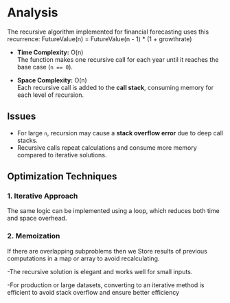 # Analysis

The recursive algorithm implemented for financial forecasting uses this recurrence:
FutureValue(n) = FutureValue(n - 1) * (1 + growthrate)
- **Time Complexity:** O(n)  
  The function makes one recursive call for each year until it reaches the base case (`n == 0`).

- **Space Complexity:** O(n)  
  Each recursive call is added to the **call stack**, consuming memory for each level of recursion.

## Issues
- For large `n`, recursion may cause a **stack overflow error** due to deep call stacks.
- Recursive calls repeat calculations and consume more memory compared to iterative solutions.

## Optimization Techniques

### 1. **Iterative Approach**
The same logic can be implemented using a loop, which reduces both time and space overhead.
### 2. **Memoization**
If there are overlapping subproblems then we Store results of previous computations in a map or array to avoid recalculating.

-The recursive solution is elegant and works well for small inputs.

-For production or large datasets, converting to an iterative method is efficient to avoid stack overflow and ensure better efficiency
